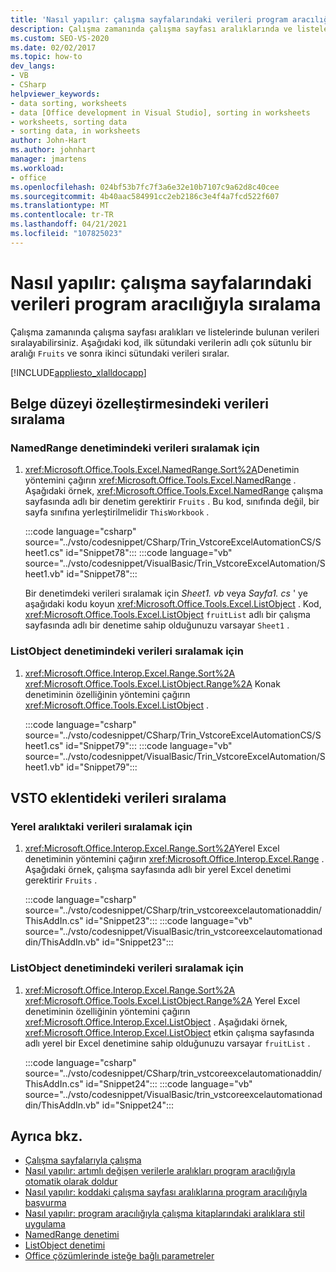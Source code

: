 ```yaml
---
title: 'Nasıl yapılır: çalışma sayfalarındaki verileri program aracılığıyla sıralama'
description: Çalışma zamanında çalışma sayfası aralıklarında ve listelerinde bulunan verileri programlı bir şekilde sıralamak için Visual Studio 'Yu nasıl kullanabileceğinizi öğrenin.
ms.custom: SEO-VS-2020
ms.date: 02/02/2017
ms.topic: how-to
dev_langs:
- VB
- CSharp
helpviewer_keywords:
- data sorting, worksheets
- data [Office development in Visual Studio], sorting in worksheets
- worksheets, sorting data
- sorting data, in worksheets
author: John-Hart
ms.author: johnhart
manager: jmartens
ms.workload:
- office
ms.openlocfilehash: 024bf53b7fc7f3a6e32e10b7107c9a62d8c40cee
ms.sourcegitcommit: 4b40aac584991cc2eb2186c3e4f4a7fcd522f607
ms.translationtype: MT
ms.contentlocale: tr-TR
ms.lasthandoff: 04/21/2021
ms.locfileid: "107825023"
---
```

# <a name="how-to-programmatically-sort-data-in-worksheets"></a>Nasıl yapılır: çalışma sayfalarındaki verileri program aracılığıyla sıralama
  Çalışma zamanında çalışma sayfası aralıkları ve listelerinde bulunan verileri sıralayabilirsiniz. Aşağıdaki kod, ilk sütundaki verilerin adlı çok sütunlu bir aralığı `Fruits` ve sonra ikinci sütundaki verileri sıralar.

 [!INCLUDE[appliesto_xlalldocapp](../vsto/includes/appliesto-xlalldocapp-md.md)]

## <a name="sort-data-in-a-document-level-customization"></a>Belge düzeyi özelleştirmesindeki verileri sıralama

### <a name="to-sort-data-in-a-namedrange-control"></a>NamedRange denetimindeki verileri sıralamak için

1. <xref:Microsoft.Office.Tools.Excel.NamedRange.Sort%2A>Denetimin yöntemini çağırın <xref:Microsoft.Office.Tools.Excel.NamedRange> . Aşağıdaki örnek, <xref:Microsoft.Office.Tools.Excel.NamedRange> çalışma sayfasında adlı bir denetim gerektirir `Fruits` . Bu kod, sınıfında değil, bir sayfa sınıfına yerleştirilmelidir `ThisWorkbook` .

    :::code language="csharp" source="../vsto/codesnippet/CSharp/Trin_VstcoreExcelAutomationCS/Sheet1.cs" id="Snippet78":::
    :::code language="vb" source="../vsto/codesnippet/VisualBasic/Trin_VstcoreExcelAutomation/Sheet1.vb" id="Snippet78":::

   Bir denetimdeki verileri sıralamak için *Sheet1. vb* veya *Sayfa1. cs* ' ye aşağıdaki kodu koyun <xref:Microsoft.Office.Tools.Excel.ListObject> . Kod, <xref:Microsoft.Office.Tools.Excel.ListObject> `fruitList` adlı bir çalışma sayfasında adlı bir denetime sahip olduğunuzu varsayar `Sheet1` .

### <a name="to-sort-data-in-a-listobject-control"></a>ListObject denetimindeki verileri sıralamak için

1. <xref:Microsoft.Office.Interop.Excel.Range.Sort%2A> <xref:Microsoft.Office.Tools.Excel.ListObject.Range%2A> Konak denetiminin özelliğinin yöntemini çağırın <xref:Microsoft.Office.Tools.Excel.ListObject> .

     :::code language="csharp" source="../vsto/codesnippet/CSharp/Trin_VstcoreExcelAutomationCS/Sheet1.cs" id="Snippet79":::
     :::code language="vb" source="../vsto/codesnippet/VisualBasic/Trin_VstcoreExcelAutomation/Sheet1.vb" id="Snippet79":::

## <a name="sort-data-in-a-vsto-add-in"></a>VSTO eklentideki verileri sıralama

### <a name="to-sort-data-in-a-native-range"></a>Yerel aralıktaki verileri sıralamak için

1. <xref:Microsoft.Office.Interop.Excel.Range.Sort%2A>Yerel Excel denetiminin yöntemini çağırın <xref:Microsoft.Office.Interop.Excel.Range> . Aşağıdaki örnek, çalışma sayfasında adlı bir yerel Excel denetimi gerektirir `Fruits` .

     :::code language="csharp" source="../vsto/codesnippet/CSharp/trin_vstcoreexcelautomationaddin/ThisAddIn.cs" id="Snippet23":::
     :::code language="vb" source="../vsto/codesnippet/VisualBasic/trin_vstcoreexcelautomationaddin/ThisAddIn.vb" id="Snippet23":::

### <a name="to-sort-data-in-a-listobject-control"></a>ListObject denetimindeki verileri sıralamak için

1. <xref:Microsoft.Office.Interop.Excel.Range.Sort%2A> <xref:Microsoft.Office.Tools.Excel.ListObject.Range%2A> Yerel Excel denetiminin özelliğinin yöntemini çağırın <xref:Microsoft.Office.Interop.Excel.ListObject> . Aşağıdaki örnek, <xref:Microsoft.Office.Interop.Excel.ListObject> etkin çalışma sayfasında adlı yerel bir Excel denetimine sahip olduğunuzu varsayar `fruitList` .

     :::code language="csharp" source="../vsto/codesnippet/CSharp/trin_vstcoreexcelautomationaddin/ThisAddIn.cs" id="Snippet24":::
     :::code language="vb" source="../vsto/codesnippet/VisualBasic/trin_vstcoreexcelautomationaddin/ThisAddIn.vb" id="Snippet24":::

## <a name="see-also"></a>Ayrıca bkz.
- [Çalışma sayfalarıyla çalışma](../vsto/working-with-worksheets.md)
- [Nasıl yapılır: artımlı değişen verilerle aralıkları program aracılığıyla otomatik olarak doldur](../vsto/how-to-programmatically-automatically-fill-ranges-with-incrementally-changing-data.md)
- [Nasıl yapılır: koddaki çalışma sayfası aralıklarına program aracılığıyla başvurma](../vsto/how-to-programmatically-refer-to-worksheet-ranges-in-code.md)
- [Nasıl yapılır: program aracılığıyla çalışma kitaplarındaki aralıklara stil uygulama](../vsto/how-to-programmatically-apply-styles-to-ranges-in-workbooks.md)
- [NamedRange denetimi](../vsto/namedrange-control.md)
- [ListObject denetimi](../vsto/listobject-control.md)
- [Office çözümlerinde isteğe bağlı parametreler](../vsto/optional-parameters-in-office-solutions.md)
